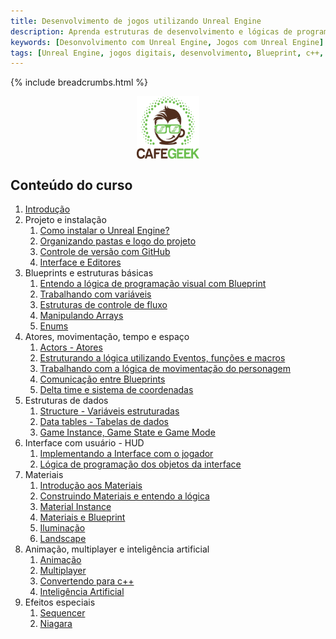```yaml
---
title: Desenvolvimento de jogos utilizando Unreal Engine
description: Aprenda estruturas de desenvolvimento e lógicas de programação, utilizando **Blueprints** e **C++**, bem como a construção de elementos de apresentação de jogos como por exemplo materiais, terrenos, inteligência artificial e conexões multiplayer.  
keywords: [Desonvolvimento com Unreal Engine, Jogos com Unreal Engine]
tags: [Unreal Engine, jogos digitais, desenvolvimento, Blueprint, c++, game digital]
---
```

{% include breadcrumbs.html %}

<p align="center">
<img align="center" width="100" height="100" src="../imagens/cafegeek_small.png" alt="Logo cafegeek_small">
</p>

## Conteúdo do curso
1. [Introdução](unreal_engine_introducao_desenvolvimento_jogos.html)
1. Projeto e instalação
    1. [Como instalar o Unreal Engine?](unreal_engine_como_instalar_o_unreal_engine.html)
    1. [Organizando pastas e logo do projeto](unreal_engine_organizando_pastas_e_logo.html)
    1. [Controle de versão com GitHub](unreal_engine_controle_de_versao_com_github.html)
    1. [Interface e Editores](interface_e_editores.html)  
1. Blueprints e estruturas básicas
    1. [Entendo a lógica de programação visual com Blueprint](unreal_engine_entendo_blueprint.html)
    1. [Trabalhando com variáveis](unreal_engine_trabalhando_com_variaveis.html)  
    1. [Estruturas de controle de fluxo](unreal_engine_estruturas_de_controle_de_fluxo.html)
    1. [Manipulando Arrays](unreal_engine_manipulando_array.html)  
    1. [Enums](unreal_engine_enum.html)    
1. Atores, movimentação, tempo e espaço
    1. [Actors - Atores](actor_atores.html)
    1. [Estruturando a lógica utilizando Eventos, funções e macros](estruturando_logica_utilizando_eventos_funcoes_macros.html)  
    1. [Trabalhando com a lógica de movimentação do personagem](trabalhando_com_logica_movimentacao_de_personagem.html)    
    1. [Comunicação entre Blueprints](comunicacao_entre_blueprint.html)    
    1. [Delta time e sistema de coordenadas](deltatime_sistema_coordenadas.html)  
1. Estruturas de dados
    1. [Structure - Variáveis estruturadas](structure_variaveis_estruturadas.html)  
    1. [Data tables - Tabelas de dados](data_tables.html)
    1. [Game Instance, Game State e Game Mode](unreal_engine_gameinstance_state_mode.html)
1. Interface com usuário - HUD
    1. [Implementando a Interface com o jogador](unreal_engine_hud_interface.html)
    1. [Lógica de programação dos objetos da interface](unreal_engine_hud_logica.html)
1. Materiais
    1. [Introdução aos Materiais](unreal_engine_material_introducao_aos_materiais.html)
    1. [Construindo Materiais e entendo a lógica](unreal_engine_material_construindo_materiais_entendendo_a_logica.html)
    1. [Material Instance](unreal_engine_material_instance.html)
    1. [Materiais e Blueprint](unreal_engine_material_blueprint.html)
    1. [Iluminação](iluminacao.html)
    1. [Landscape](landscape.html)  
1. Animação, multiplayer e inteligência artificial
    1. [Animação](unreal_engine_animacao.html)
    1. [Multiplayer](multiplayer.html)
    1. [Convertendo para c++](convertendo_blueprint_para_c++.html)
    1. [Inteligência Artificial](inteligenciaartificial.html)
1. Efeitos especiais
    1. [Sequencer](sequencer.html)
    1. [Niagara](niagara.html)

